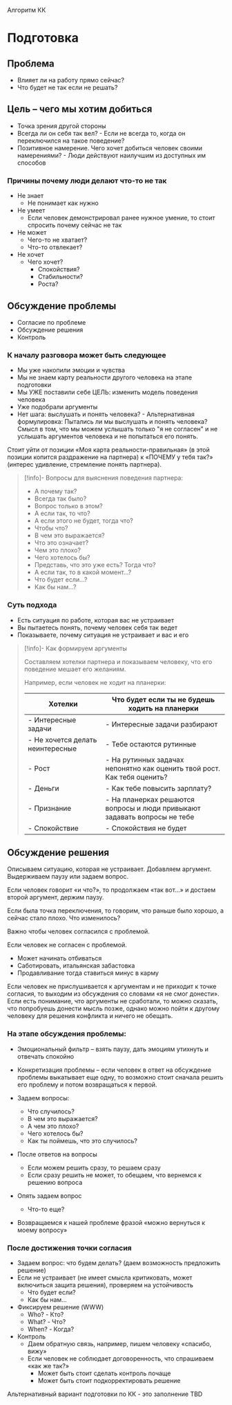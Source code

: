 Алгоритм КК

# Подготовка

## Проблема

- Влияет ли на работу прямо сейчас?
- Что будет не так если не решать?

## Цель – чего мы хотим добиться

- Точка зрения другой стороны
- Всегда ли он себя так вел? - Если не всегда то, когда он переключился на такое поведение?
- Позитивное намерение. Чего хочет добиться человек своими намерениями? - Люди действуют наилучшим из доступных им способов
    
### Причины почему люди делают что-то не так

- Не знает
	- Не понимает как нужно
- Не умеет
	- Если человек демонстрировал ранее нужное умение, то стоит спросить почему сейчас не так
- Не может
	- Чего-то не хватает?
	- Что-то отвлекает?
- Не хочет
	- Чего хочет?
		- Спокойствия?
		- Стабильности?
		- Роста?

## Обсуждение проблемы

- Согласие по проблеме
- Обсуждение решения
- Контроль

### К началу разговора может быть следующее

- Мы уже накопили эмоции и чувства
- Мы не знаем карту реальности другого человека на этапе подготовки
- Мы УЖЕ поставили себе ЦЕЛЬ: изменить модель поведения человека
- Уже подобрали аргументы
- Нет шага: выслушать и понять человека? - Альтернативная формулировка: Пытались ли мы выслушать и понять человека? Смысл в том, что мы можем услышать только "я не согласен" и не услышать аргументов человека и не попытаться его понять.

Стоит уйти от позиции «Моя карта реальности-правильная» (в этой позиции копится раздражение на партнера) к «ПОЧЕМУ у тебя так?» (интерес удивление, стремление понять партнера).

> [!info]- Вопросы для выяснения поведения партнера:
> - А почему так?
> - Всегда так было?
> - Вопрос только в этом?
> - А если так, то что?
> - А если этого не будет, тогда что?
> - Чтобы что?
> - В чем это выражается?
> - Что это означает?
> - Чем это плохо?
> - Чего хотелось бы?
> - Представь, что это уже есть? Тогда что?
> - А если так, то в какой момент…?
> - Что будет если…?
> - Как бы нам…?

### Суть подхода

- Есть ситуация по работе, которая вас не устраивает
- Вы пытаетесь понять, почему человек себя так ведет
- Показываете, почему ситуация не устраивает и вас и его

> [!info]- Как формируем аргументы
>
> Составляем хотелки партнера и показываем человеку, что его поведение мешает его желаниям.
> 
> Например, если человек не ходит на планерки:
> 
> | Хотелки                          | Что будет если ты не будешь ходить на планерки                            |
> | -------------------------------- | ------------------------------------------------------------------------- |
> | - Интересные задачи              | - Интересные задачи разбирают                                             |
> | - Не хочется делать неинтересные | - Тебе остаются рутинные                                                    |
> | - Рост                           | - На рутинных задачах непонятно как оценить твой рост. Как тебя оценить?  |
> | - Деньги                         | - Как тебе повысить зарплату?                                             |
> | - Признание                      | - На планерках решаются вопросы и люди привыкают задавать вопросы не тебе |
> | - Спокойствие                    | - Спокойствия не будет                                                    |

## Обсуждение решения

Описываем ситуацию, которая не устраивает. Добавляем аргумент. Выдерживаем паузу или задаем вопрос.

Если человек говорит «и что?», то продолжаем «так вот…» и достаем второй аргумент, держим паузу.

Если была точка переключения, то говорим, что раньше было хорошо, а сейчас стало плохо. Что изменилось?

Важно чтобы человек согласился с проблемой.

Если человек не согласен с проблемой.
- Может начинать отбиваться  
- Саботировать, итальянская забастовка
- Продавливание тогда ставиться минус в карму

Если человек не прислушивается к аргументам и не приходит к точке согласия, то выходим из обсуждения со словами «я не смог донести». Если есть понимание, что аргументы не сработали, то можно сказать, что попробуешь донести мысль позже, однако можно пойти к другому человеку для решения конфликта и ничего не обещать.

### На этапе обсуждения проблемы:

- Эмоциональный фильтр – взять паузу, дать эмоциям утихнуть и отвечать спокойно   
- Конкретизация проблемы – если человек в ответ на обсуждение проблемы выкатывает еще одну, то возможно стоит сначала решить его проблему и потом возвращаться к первой.

- Задаем вопросы:
	- Что случилось?
	- В чем это выражается?
	- А чем это плохо?
	- Чего хотелось бы?
	- Как ты поймешь, что это случилось?
- После ответов на вопросы
	- Если можем решить сразу, то решаем сразу
	- Если сразу решить не может, то обещаем, что вернемся к решению вопроса
- Опять задаем вопрос
	- Что-то еще?
- Возвращаемся к нашей проблеме фразой «можно вернуться к моему вопросу»

### После достижения точки согласия

- Задаем вопрос: что будем делать? (даем возможность предложить решение)
- Если не устраивает (не имеет смысла критиковать, может включиться защита решения), проверяем на устойчивость
	- Что будет если?
	- Как бы нам…
- Фиксируем решение (WWW)
	- Who? - Кто?
	- What? - Что?
	- When? - Когда?
- Контроль
	- Даем обратную связь, например, пишем человеку «спасибо, вижу»
	- Если человек не соблюдает договоренность, что спрашиваем «как же так?»
		- Может быть стоит сделать контроль почаще
		- Может быть стоит подкорректировать решение

Альтернативный вариант подготовки по КК - это заполнение TBD
<!--
%% [таблицы](https://docs.google.com/document/d/1UYnCdIKQznBlhM6n_EGfTgG6kcN3y_w3vGeeZZ4VLlQ/edit?usp=sharing).%%-->
